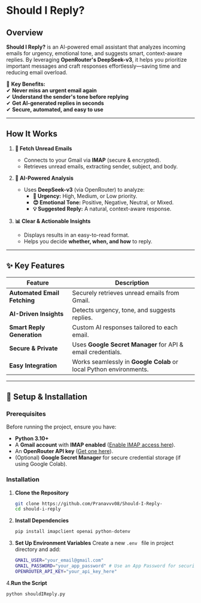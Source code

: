 # **Should I Reply?**  

## **Overview**  

**Should I Reply?** is an AI-powered email assistant that analyzes incoming emails for urgency, emotional tone, and suggests smart, context-aware replies. By leveraging **OpenRouter's DeepSeek-v3**, it helps you prioritize important messages and craft responses effortlessly—saving time and reducing email overload.  

🚀 **Key Benefits:**  
✔ **Never miss an urgent email again**  
✔ **Understand the sender's tone before replying**  
✔ **Get AI-generated replies in seconds**  
✔ **Secure, automated, and easy to use**  

---

## **How It Works**  

1. **📩 Fetch Unread Emails**  
   - Connects to your Gmail via **IMAP** (secure & encrypted).  
   - Retrieves unread emails, extracting sender, subject, and body.  

2. **🤖 AI-Powered Analysis**  
   - Uses **DeepSeek-v3** (via OpenRouter) to analyze:  
     - **🔴 Urgency:** High, Medium, or Low priority.  
     - **😊 Emotional Tone:** Positive, Negative, Neutral, or Mixed.  
     - **💡 Suggested Reply:** A natural, context-aware response.  

3. **📊 Clear & Actionable Insights**  
   - Displays results in an easy-to-read format.  
   - Helps you decide **whether, when, and how** to reply.  

---

## **✨ Key Features**  

| Feature | Description |  
|---------|------------|  
| **Automated Email Fetching** | Securely retrieves unread emails from Gmail. |  
| **AI-Driven Insights** | Detects urgency, tone, and suggests replies. |  
| **Smart Reply Generation** | Custom AI responses tailored to each email. |  
| **Secure & Private** | Uses **Google Secret Manager** for API & email credentials. |  
| **Easy Integration** | Works seamlessly in **Google Colab** or local Python environments. |  

---

## **🚀 Setup & Installation**  

### **Prerequisites**  
Before running the project, ensure you have:  

- **Python 3.10+**  
- A **Gmail account** with **IMAP enabled** ([Enable IMAP access here](https://support.google.com/mail/answer/7126229)).  
- An **OpenRouter API key** ([Get one here](https://openrouter.ai/)).  
- (Optional) **Google Secret Manager** for secure credential storage (if using Google Colab).  

### **Installation**  

1. **Clone the Repository**  
   ```bash
   git clone https://github.com/Pranavvv08/Should-I-Reply-
   cd should-i-reply
   ```
2. **Install Dependencies**
   ```bash
   pip install imapclient openai python-dotenv
   ```
3. **Set Up Environment Variables**
Create a new ```.env ``` file in project directory and add:
   ```bash
   GMAIL_USER="your_email@gmail.com"
   GMAIL_PASSWORD="your_app_password" # Use an App Password for security
   OPENROUTER_API_KEY="your_api_key_here"
   ```
4.**Run the Script**
   ```bash
   python shouldIReply.py

   ```


